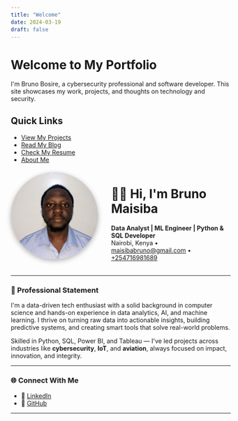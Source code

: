 ```yaml
---
title: "Welcome"
date: 2024-03-19
draft: false
---
```


# Welcome to My Portfolio

I'm Bruno Bosire, a cybersecurity professional and software developer. This site showcases my work, projects, and thoughts on technology and security.

## Quick Links

- [View My Projects](/projects)
- [Read My Blog](/posts)
- [Check My Resume](/resume)
- [About Me](/about)

<style>
@keyframes fadeInUp {
  0% {
    opacity: 0;
    transform: translateY(40px);
  }
  100% {
    opacity: 1;
    transform: translateY(0);
  }
}

.hero {
  display: flex;
  align-items: center;
  gap: 30px;
  flex-wrap: wrap;
  margin-bottom: 2rem;
  animation: fadeInUp 1s ease-out;
}

.hero img {
  width: 200px;
  height: 200px;
  border-radius: 50%;
  object-fit: cover;
  flex-shrink: 0;
  box-shadow: 0 4px 12px rgba(0,0,0,0.3);
  animation: fadeInUp 1.2s ease-out;
}

.hero-text {
  flex: 1;
  min-width: 250px;
  animation: fadeInUp 1.4s ease-out;
}
</style>

<div class="hero">
  <img src="../static/images/myimage.jpg" alt="Bruno Maisiba">
  <div class="hero-text">
    <h1>👋🏾 Hi, I'm Bruno Maisiba</h1>
    <strong>Data Analyst | ML Engineer | Python & SQL Developer</strong><br>
    Nairobi, Kenya • <a href="mailto:maisibabruno@gmail.com">maisibabruno@gmail.com</a> • <a href="tel:+254716981689">+254716981689</a>
  </div>
</div>

---

### 🚀 Professional Statement

I'm a data-driven tech enthusiast with a solid background in computer science and hands-on experience in data analytics, AI, and machine learning. I thrive on turning raw data into actionable insights, building predictive systems, and creating smart tools that solve real-world problems.

Skilled in Python, SQL, Power BI, and Tableau — I've led projects across industries like **cybersecurity**, **IoT**, and **aviation**, always focused on impact, innovation, and integrity.

---

### 🌐 Connect With Me

- 🔗 [LinkedIn](https://www.linkedin.com/in/brunomaisiba)  
- 🔗 [GitHub](https://github.com/codac-black)  

---
